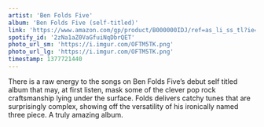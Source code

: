 ```yaml
---
artist: 'Ben Folds Five'
album: 'Ben Folds Five (self-titled)'
link: 'https://www.amazon.com/gp/product/B000000IDJ/ref=as_li_ss_tl?ie=UTF8&amp;camp=1789&amp;creative=390957&amp;creativeASIN=B000000IDJ&amp;linkCode=as2&amp;tag=besalbintheun-20'
spotify_id: '2zNa1aZ0VaGfuiNqDbrQET'
photo_url_sm: 'https://i.imgur.com/OFTM5TK.png'
photo_url_lg: 'https://i.imgur.com/OFTM5TK.png'
timestamp: 1377721440
---
```

There is a raw energy to the songs on Ben Folds Five’s debut self titled album that may, at first listen, mask some of the clever pop rock craftsmanship lying under the surface. Folds delivers catchy tunes that are surprisingly complex, showing off the versatility of his ironically named three piece. A truly amazing album.